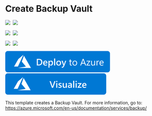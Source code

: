 # Create Backup Vault

<IMG SRC="https://azurequickstartsservice.blob.core.windows.net/badges/101-backup-vault-create/PublicLastTestDate.svg" />&nbsp;
<IMG SRC="https://azurequickstartsservice.blob.core.windows.net/badges/101-backup-vault-create/PublicDeployment.svg" />&nbsp;

<IMG SRC="https://azurequickstartsservice.blob.core.windows.net/badges/101-backup-vault-create/FairfaxLastTestDate.svg" />&nbsp;
<IMG SRC="https://azurequickstartsservice.blob.core.windows.net/badges/101-backup-vault-create/FairfaxDeployment.svg" />&nbsp;

<IMG SRC="https://azurequickstartsservice.blob.core.windows.net/badges/101-backup-vault-create/BestPracticeResult.svg" />&nbsp;
<IMG SRC="https://azurequickstartsservice.blob.core.windows.net/badges/101-backup-vault-create/CredScanResult.svg" />&nbsp;

<a href="https://portal.azure.com/#create/Microsoft.Template/uri/https%3A%2F%2Fraw.githubusercontent.com%2FAzure%2Fazure-quickstart-templates%2Fmaster%2F101-backup-vault-create%2Fazuredeploy.json" target="_blank">
    <img src="https://raw.githubusercontent.com/Azure/azure-quickstart-templates/master/1-CONTRIBUTION-GUIDE/images/deploytoazure.svg?sanitize=true"/>
</a>
<a href="http://armviz.io/#/?load=https%3A%2F%2Fraw.githubusercontent.com%2FAzure%2Fazure-quickstart-templates%2Fmaster%2F101-backup-vault-create%2Fazuredeploy.json" target="_blank">
    <img src="https://raw.githubusercontent.com/Azure/azure-quickstart-templates/master/1-CONTRIBUTION-GUIDE/images/visualizebutton.svg?sanitize=true"/>
</a>

This template creates a Backup Vault. For more information, go to: https://azure.microsoft.com/en-us/documentation/services/backup/

